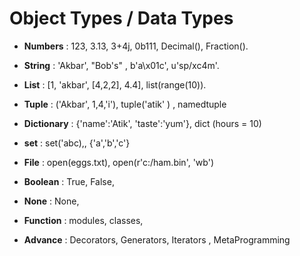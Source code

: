 # Object Types / Data Types

- **Numbers** : 123, 3.13, 3+4j, 0b111, Decimal(), Fraction().
- **String** : 'Akbar', "Bob's" , b'a\x01c', u'sp/xc4m'.
- **List** : [1, 'akbar', [4,2,2], 4.4], list(range(10)).
- **Tuple** : ('Akbar', 1,4,'i'), tuple('atik' ) , namedtuple
- **Dictionary** : {'name':'Atik', 'taste':'yum'}, dict
  (hours = 10)

- **set** : set('abc),, {'a','b','c'}

- **File** : open(eggs.txt), open(r'c:/ham.bin', 'wb')

- **Boolean** : True, False,
- **None** : None,
- **Function** : modules, classes,

- **Advance** : Decorators, Generators, Iterators , MetaProgramming

